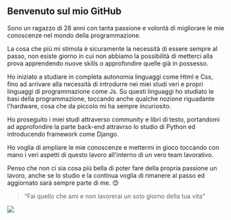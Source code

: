 
## Benvenuto sul mio GitHub




Sono un ragazzo di 28 anni con tanta passione e volontà di migliorare le mie conoscenze nel mondo della programmazione.

La cosa che più mi stimola è sicuramente la necessità di essere sempre al passo, non esiste giorno in cui non abbiamo la possibilità di metterci alla prova apprendendo nuove skills o approfondire quelle già in possesso.

Ho iniziato a studiare in completa autonomia linguaggi come Html e Css, fino ad arrivare alla necessità di introdurre nei miei studi veri e propri linguaggi di programmazione come Js. 
Su questi linguaggi ho studiato le basi della programmazione, toccando anche qualche nozione riguadante l'hardware, cosa che da piccolo mi ha sempre incuriosito.

Ho proseguito i miei studi attraverso community e libri di testo, portandomi ad approfondire la parte back-end attravrso lo studio di Python ed introducendo framework come Django.

Ho voglia di ampliare le mie conoscenze e mettermi in gioco toccando con mano i veri aspetti di questo lavoro all'interno di un vero team lavorativo. 

Penso che non ci sia cosa più bella di poter fare della propria passione un lavoro, anche se lo studio e la continua voglia di rimanere al passo ed aggiornato sarà sempre parte di me. :blush:




>“Fai quello che ami e non lavorerai un solo giorno della tua vita”


![](https://i.pinimg.com/originals/76/da/56/76da56c64e2ef8ac0f4372be663c76cd.gif)

